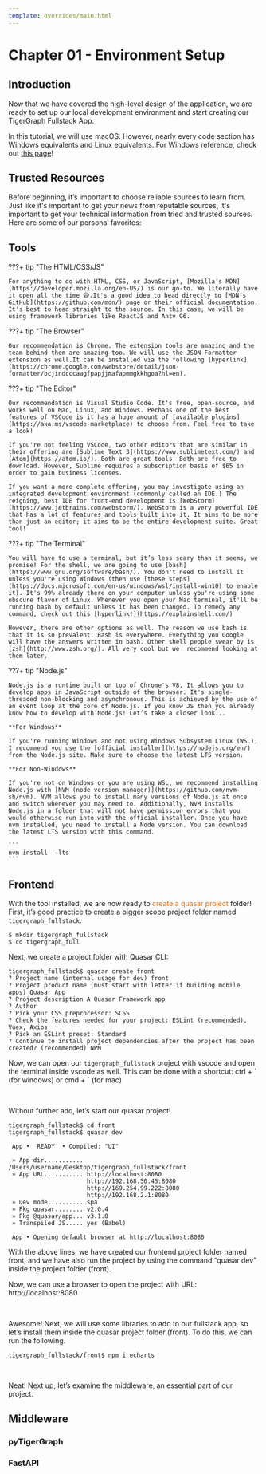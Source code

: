 ```yaml
---
template: overrides/main.html
---
```


# Chapter 01 - Environment Setup

## Introduction

Now that we have covered the high-level design of the application, we are ready to set up our local development environment and start creating our TigerGraph Fullstack App.

In this tutorial, we will use macOS. However, nearly every code section has Windows equivalents and Linux equivalents. For Windows reference, check out [this page](https://docs.microsoft.com/en-us/windows/wsl/install-win10)!

## Trusted Resources

Before beginning, it’s important to choose reliable sources to learn from. Just like it's important to get your news from reputable sources, it's important to get your technical information from tried and trusted sources. Here are some of our personal favorites:

## Tools

???+ tip "The HTML/CSS/JS"

    For anything to do with HTML, CSS, or JavaScript, [Mozilla's MDN](https://developer.mozilla.org/en-US/) is our go-to. We literally have it open all the time 😅.It's a good idea to head directly to [MDN’s GitHub](https://github.com/mdn/) page or their official documentation. It's best to head straight to the source. In this case, we will be using framework libraries like ReactJS and Antv G6.

???+ tip "The Browser"

    Our recommendation is Chrome. The extension tools are amazing and the team behind them are amazing too. We will use the JSON Formatter extension as well.It can be installed via the following [hyperlink](https://chrome.google.com/webstore/detail/json-formatter/bcjindcccaagfpapjjmafapmmgkkhgoa?hl=en).

???+ tip "The Editor"

    Our recommendation is Visual Studio Code. It's free, open-source, and works well on Mac, Linux, and Windows. Perhaps one of the best features of VSCode is it has a huge amount of [available plugins](https://aka.ms/vscode-marketplace) to choose from. Feel free to take a look!

    If you're not feeling VSCode, two other editors that are similar in their offering are [Sublime Text 3](https://www.sublimetext.com/) and [Atom](https://atom.io/). Both are great tools! Both are free to download. However, Sublime requires a subscription basis of $65 in order to gain business licenses.

    If you want a more complete offering, you may investigate using an integrated development environment (commonly called an IDE.) The reigning, best IDE for front-end development is [WebStorm](https://www.jetbrains.com/webstorm/). WebStorm is a very powerful IDE that has a lot of features and tools built into it. It aims to be more than just an editor; it aims to be the entire development suite. Great tool!

???+ tip "The Terminal"

    You will have to use a terminal, but it’s less scary than it seems, we promise! For the shell, we are going to use [bash](https://www.gnu.org/software/bash/). You don't need to install it unless you're using Windows (then use [these steps](https://docs.microsoft.com/en-us/windows/wsl/install-win10) to enable it). It's 99% already there on your computer unless you're using some obscure flavor of Linux. Whenever you open your Mac terminal, it'll be running bash by default unless it has been changed. To remedy any command, check out this [hyperlink!](https://explainshell.com/)

    However, there are other options as well. The reason we use bash is that it is so prevalent. Bash is everywhere. Everything you Google will have the answers written in bash. Other shell people swear by is [zsh](http://www.zsh.org/). All very cool but we  recommend looking at them later.

???+ tip "Node.js"

    Node.js is a runtime built on top of Chrome's V8. It allows you to develop apps in JavaScript outside of the browser. It's single-threaded non-blocking and asynchronous. This is achieved by the use of an event loop at the core of Node.js. If you know JS then you already know how to develop with Node.js! Let’s take a closer look...

    **For Windows**

    If you're running Windows and not using Windows Subsystem Linux (WSL), I recommend you use the [official installer](https://nodejs.org/en/) from the Node.js site. Make sure to choose the latest LTS version.

    **For Non-Windows**

    If you're not on Windows or you are using WSL, we recommend installing Node.js with [NVM (node version manager)](https://github.com/nvm-sh/nvm). NVM allows you to install many versions of Node.js at once and switch whenever you may need to. Additionally, NVM installs Node.js in a folder that will not have permission errors that you would otherwise run into with the official installer. Once you have nvm installed, you need to install a Node version. You can download the latest LTS version with this command.

    ```
    nvm install --lts
    ```

## Frontend

With the tool installed, we are now ready to <font color='#DD6E0F'>create a quasar project</font> folder! First, it’s good practice to create a bigger scope project folder named `tigergraph_fullstack`.

```
$ mkdir tigergraph_fullstack
$ cd tigergraph_full
```

Next, we create a project folder with Quasar CLI:

```
tigergraph_fullstack$ quasar create front
? Project name (internal usage for dev) front
? Project product name (must start with letter if building mobile apps) Quasar App
? Project description A Quasar Framework app
? Author
? Pick your CSS preprocessor: SCSS
? Check the features needed for your project: ESLint (recommended), Vuex, Axios
? Pick an ESLint preset: Standard
? Continue to install project dependencies after the project has been created? (recommended) NPM
```

Now, we can open our `tigergraph_fullstack` project with vscode and open the terminal inside vscode as well. This can be done with a shortcut: ctrl + \` (for windows) or cmd + \` (for mac)

&nbsp; &nbsp;

Without further ado, let’s start our quasar project!

```
tigergraph_fullstack$ cd front
tigergraph_fullstack$ quasar dev

 App •  READY  • Compiled: "UI"

 » App dir........... /Users/username/Desktop/tigergraph_fullstack/front
 » App URL........... http://localhost:8080
                      http://192.168.50.45:8080
                      http://169.254.99.222:8080
                      http://192.168.2.1:8080
 » Dev mode.......... spa
 » Pkg quasar........ v2.0.4
 » Pkg @quasar/app... v3.1.0
 » Transpiled JS..... yes (Babel)

 App • Opening default browser at http://localhost:8080
```

With the above lines, we have created our frontend project folder named front, and we have also run the project by using the command “quasar dev” inside the project folder (front).

Now, we can use a browser to open the project with URL: http://localhost:8080

&nbsp; &nbsp;

Awesome! Next, we will use some libraries to add to our fullstack app, so let’s install them inside the quasar project folder (front). To do this, we can run the following.

```
tigergraph_fullstack/front$ npm i echarts
```

&nbsp; &nbsp;

Neat! Next up, let’s examine the middleware, an essential part of our project.

## Middleware

### pyTigerGraph

### FastAPI
